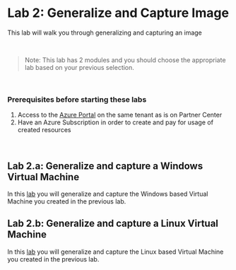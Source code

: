 # Lab 2: Generalize and Capture Image

This lab will walk you through generalizing and capturing an image

<br />

> Note: This lab has 2 modules and you should choose the appropriate lab based on your previous selection.

<br />

### Prerequisites before starting these labs
1. Access to the [Azure Portal](https://portal.azure.com/#home) on the same tenant as is on Partner Center 
1. Have an Azure Subscription in order to create and pay for usage of created resources

<br />

## Lab 2.a: Generalize and capture a Windows Virtual Machine
In this [lab](/vm/lab2-generalize-and-capture-image/lab2a-windows-vm/README.md) you will generalize and capture the Windows based Virtual Machine you created in the previous lab. 

## Lab 2.b: Generalize and capture a Linux Virtual Machine
In this [lab](/vm/lab2-generalize-and-capture-image/lab2b-linux-vm/README.md) you will generalize and capture the Linux based Virtual Machine you created in the previous lab. 

